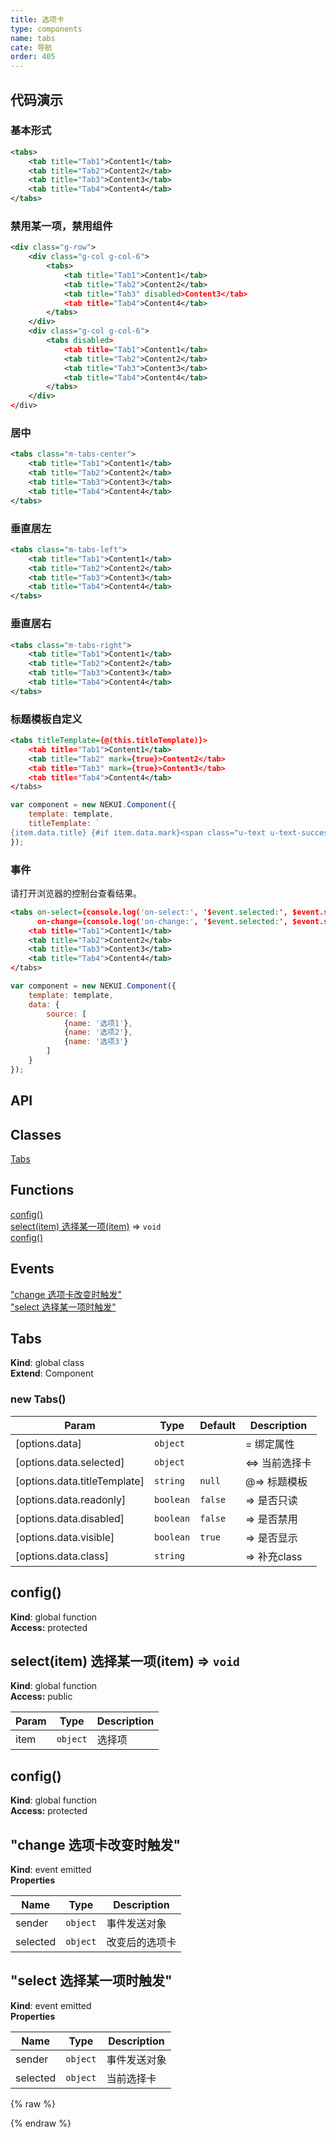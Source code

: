 ```yaml
---
title: 选项卡
type: components
name: tabs
cate: 导航
order: 405
---
```


## 代码演示

### 基本形式

<!-- demo_start -->
<div class="m-example"></div>

```xml
<tabs>
    <tab title="Tab1">Content1</tab>
    <tab title="Tab2">Content2</tab>
    <tab title="Tab3">Content3</tab>
    <tab title="Tab4">Content4</tab>
</tabs>
```
<!-- demo_end -->

### 禁用某一项，禁用组件

<!-- demo_start -->
<div class="m-example"></div>

```xml
<div class="g-row">
    <div class="g-col g-col-6">
        <tabs>
            <tab title="Tab1">Content1</tab>
            <tab title="Tab2">Content2</tab>
            <tab title="Tab3" disabled>Content3</tab>
            <tab title="Tab4">Content4</tab>
        </tabs>
    </div>
    <div class="g-col g-col-6">
        <tabs disabled>
            <tab title="Tab1">Content1</tab>
            <tab title="Tab2">Content2</tab>
            <tab title="Tab3">Content3</tab>
            <tab title="Tab4">Content4</tab>
        </tabs>
    </div>
</div>
```
<!-- demo_end -->

### 居中

<!-- demo_start -->
<div class="m-example"></div>

```xml
<tabs class="m-tabs-center">
    <tab title="Tab1">Content1</tab>
    <tab title="Tab2">Content2</tab>
    <tab title="Tab3">Content3</tab>
    <tab title="Tab4">Content4</tab>
</tabs>
```
<!-- demo_end -->

### 垂直居左

<!-- demo_start -->
<div class="m-example"></div>

```xml
<tabs class="m-tabs-left">
    <tab title="Tab1">Content1</tab>
    <tab title="Tab2">Content2</tab>
    <tab title="Tab3">Content3</tab>
    <tab title="Tab4">Content4</tab>
</tabs>
```
<!-- demo_end -->

### 垂直居右

<!-- demo_start -->
<div class="m-example"></div>

```xml
<tabs class="m-tabs-right">
    <tab title="Tab1">Content1</tab>
    <tab title="Tab2">Content2</tab>
    <tab title="Tab3">Content3</tab>
    <tab title="Tab4">Content4</tab>
</tabs>
```
<!-- demo_end -->

### 标题模板自定义

<!-- demo_start -->
<div class="m-example"></div>

```xml
<tabs titleTemplate={@(this.titleTemplate)}>
    <tab title="Tab1">Content1</tab>
    <tab title="Tab2" mark={true}>Content2</tab>
    <tab title="Tab3" mark={true}>Content3</tab>
    <tab title="Tab4">Content4</tab>
</tabs>
```

```javascript
var component = new NEKUI.Component({
    template: template,
    titleTemplate: `
{item.data.title} {#if item.data.mark}<span class="u-text u-text-success"><i class="u-icon u-icon-check-circle"></i></span>{/if}`
});
```
<!-- demo_end -->

### 事件

请打开浏览器的控制台查看结果。

<!-- demo_start -->
<div class="m-example"></div>

```xml
<tabs on-select={console.log('on-select:', '$event.selected:', $event.selected)}
      on-change={console.log('on-change:', '$event.selected:', $event.selected)}>
    <tab title="Tab1">Content1</tab>
    <tab title="Tab2">Content2</tab>
    <tab title="Tab3">Content3</tab>
    <tab title="Tab4">Content4</tab>
</tabs>
```

```javascript
var component = new NEKUI.Component({
    template: template,
    data: {
        source: [
            {name: '选项1'},
            {name: '选项2'},
            {name: '选项3'}
        ]
    }
});
```
<!-- demo_end -->

## API
## Classes

<dl>
<dt><a href="#Tabs">Tabs</a></dt>
<dd></dd>
</dl>

## Functions

<dl>
<dt><a href="#config">config()</a></dt>
<dd></dd>
<dt><a href="#select(item) 选择某一项">select(item) 选择某一项(item)</a> ⇒ <code>void</code></dt>
<dd></dd>
<dt><a href="#config">config()</a></dt>
<dd></dd>
</dl>

## Events

<dl>
<dt><a href="#event_change 选项卡改变时触发">"change 选项卡改变时触发"</a></dt>
<dd></dd>
<dt><a href="#event_select 选择某一项时触发">"select 选择某一项时触发"</a></dt>
<dd></dd>
</dl>

<a name="Tabs"></a>

## Tabs
**Kind**: global class  
**Extend**: Component  
<a name="new_Tabs_new"></a>

### new Tabs()

| Param | Type | Default | Description |
| --- | --- | --- | --- |
| [options.data] | <code>object</code> |  | = 绑定属性 |
| [options.data.selected] | <code>object</code> | <code></code> | <=> 当前选择卡 |
| [options.data.titleTemplate] | <code>string</code> | <code>null</code> | @=> 标题模板 |
| [options.data.readonly] | <code>boolean</code> | <code>false</code> | => 是否只读 |
| [options.data.disabled] | <code>boolean</code> | <code>false</code> | => 是否禁用 |
| [options.data.visible] | <code>boolean</code> | <code>true</code> | => 是否显示 |
| [options.data.class] | <code>string</code> |  | => 补充class |

<a name="config"></a>

## config()
**Kind**: global function  
**Access:** protected  
<a name="select(item) 选择某一项"></a>

## select(item) 选择某一项(item) ⇒ <code>void</code>
**Kind**: global function  
**Access:** public  

| Param | Type | Description |
| --- | --- | --- |
| item | <code>object</code> | 选择项 |

<a name="config"></a>

## config()
**Kind**: global function  
**Access:** protected  
<a name="event_change 选项卡改变时触发"></a>

## "change 选项卡改变时触发"
**Kind**: event emitted  
**Properties**

| Name | Type | Description |
| --- | --- | --- |
| sender | <code>object</code> | 事件发送对象 |
| selected | <code>object</code> | 改变后的选项卡 |

<a name="event_select 选择某一项时触发"></a>

## "select 选择某一项时触发"
**Kind**: event emitted  
**Properties**

| Name | Type | Description |
| --- | --- | --- |
| sender | <code>object</code> | 事件发送对象 |
| selected | <code>object</code> | 当前选择卡 |


{% raw %}
<script>
var index = 0;

    (function(index) {
      var template = NEKUI._.multiline(function(){/*
      
<tabs>
    <tab title="Tab1">Content1</tab>
    <tab title="Tab2">Content2</tab>
    <tab title="Tab3">Content3</tab>
    <tab title="Tab4">Content4</tab>
</tabs>

      */});
      var component = new NEKUI.Component({template: template});
      component.$inject(document.querySelectorAll('.m-example')[index]);
    })(index++);
    
    (function(index) {
      var template = NEKUI._.multiline(function(){/*
      
<div class="g-row">
    <div class="g-col g-col-6">
        <tabs>
            <tab title="Tab1">Content1</tab>
            <tab title="Tab2">Content2</tab>
            <tab title="Tab3" disabled>Content3</tab>
            <tab title="Tab4">Content4</tab>
        </tabs>
    </div>
    <div class="g-col g-col-6">
        <tabs disabled>
            <tab title="Tab1">Content1</tab>
            <tab title="Tab2">Content2</tab>
            <tab title="Tab3">Content3</tab>
            <tab title="Tab4">Content4</tab>
        </tabs>
    </div>
</div>

      */});
      var component = new NEKUI.Component({template: template});
      component.$inject(document.querySelectorAll('.m-example')[index]);
    })(index++);
    
    (function(index) {
      var template = NEKUI._.multiline(function(){/*
      
<tabs class="m-tabs-center">
    <tab title="Tab1">Content1</tab>
    <tab title="Tab2">Content2</tab>
    <tab title="Tab3">Content3</tab>
    <tab title="Tab4">Content4</tab>
</tabs>

      */});
      var component = new NEKUI.Component({template: template});
      component.$inject(document.querySelectorAll('.m-example')[index]);
    })(index++);
    
    (function(index) {
      var template = NEKUI._.multiline(function(){/*
      
<tabs class="m-tabs-left">
    <tab title="Tab1">Content1</tab>
    <tab title="Tab2">Content2</tab>
    <tab title="Tab3">Content3</tab>
    <tab title="Tab4">Content4</tab>
</tabs>

      */});
      var component = new NEKUI.Component({template: template});
      component.$inject(document.querySelectorAll('.m-example')[index]);
    })(index++);
    
    (function(index) {
      var template = NEKUI._.multiline(function(){/*
      
<tabs class="m-tabs-right">
    <tab title="Tab1">Content1</tab>
    <tab title="Tab2">Content2</tab>
    <tab title="Tab3">Content3</tab>
    <tab title="Tab4">Content4</tab>
</tabs>

      */});
      var component = new NEKUI.Component({template: template});
      component.$inject(document.querySelectorAll('.m-example')[index]);
    })(index++);
    
    (function(index) {
      var template = NEKUI._.multiline(function(){/*
      
<tabs titleTemplate={@(this.titleTemplate)}>
    <tab title="Tab1">Content1</tab>
    <tab title="Tab2" mark={true}>Content2</tab>
    <tab title="Tab3" mark={true}>Content3</tab>
    <tab title="Tab4">Content4</tab>
</tabs>

      */});
      
var component = new NEKUI.Component({
    template: template,
    titleTemplate: `
{item.data.title} {#if item.data.mark}<span class="u-text u-text-success"><i class="u-icon u-icon-check-circle"></i></span>{/if}`
});

      component.$inject(document.querySelectorAll('.m-example')[index]);
    })(index++);
    
    (function(index) {
      var template = NEKUI._.multiline(function(){/*
      
<tabs on-select={console.log('on-select:', '$event.selected:', $event.selected)}
      on-change={console.log('on-change:', '$event.selected:', $event.selected)}>
    <tab title="Tab1">Content1</tab>
    <tab title="Tab2">Content2</tab>
    <tab title="Tab3">Content3</tab>
    <tab title="Tab4">Content4</tab>
</tabs>

      */});
      
var component = new NEKUI.Component({
    template: template,
    data: {
        source: [
            {name: '选项1'},
            {name: '选项2'},
            {name: '选项3'}
        ]
    }
});

      component.$inject(document.querySelectorAll('.m-example')[index]);
    })(index++);
    
</script>
{% endraw %}